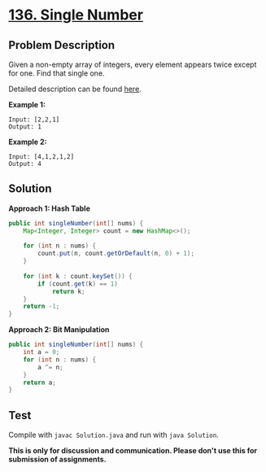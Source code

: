 # [136. Single Number][title]

## Problem Description

Given a non-empty array of integers, every element appears twice except for one. Find that single one.

Detailed description can be found [here][title].

**Example 1:**

```
Input: [2,2,1]
Output: 1
```

**Example 2:**

```
Input: [4,1,2,1,2]
Output: 4
```

## Solution

**Approach 1: Hash Table**

```java
public int singleNumber(int[] nums) {
    Map<Integer, Integer> count = new HashMap<>();
    
    for (int n : nums) {
        count.put(n, count.getOrDefault(n, 0) + 1);
    }
    
    for (int k : count.keySet()) {
        if (count.get(k) == 1)
            return k;
    }
    return -1;
}
```

**Approach 2: Bit Manipulation**

```java
public int singleNumber(int[] nums) {
    int a = 0;
    for (int n : nums) {
        a ^= n;
    }
    return a;
}
```

## Test

Compile with `javac Solution.java` and run with `java Solution`.


**This is only for discussion and communication. Please don't use this for submission of assignments.**

[title]: https://leetcode.com/problems/single-number/